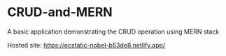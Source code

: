 # CRUD-and-MERN
A basic application demonstrating the CRUD operation using MERN stack

Hosted site: https://ecstatic-nobel-b53de8.netlify.app/
